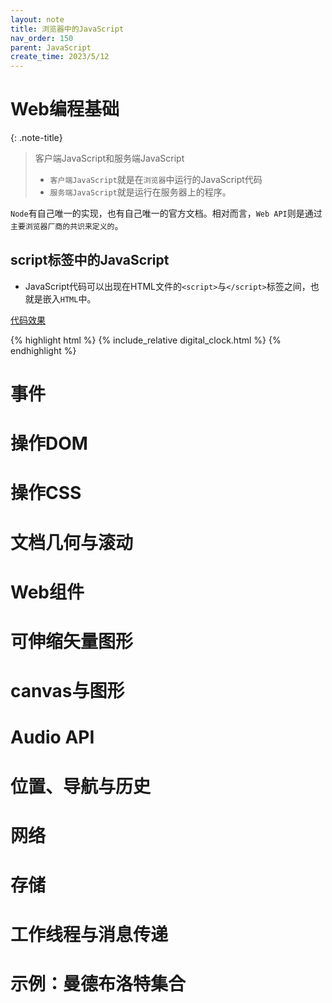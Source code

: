 ```yaml
---
layout: note
title: 浏览器中的JavaScript
nav_order: 150
parent: JavaScript
create_time: 2023/5/12
---
```


# Web编程基础

{: .note-title}
> 客户端JavaScript和服务端JavaScript
> 
> - `客户端JavaScript`就是在`浏览器`中运行的JavaScript代码
> - `服务端JavaScript`就是运行在服务器上的程序。

`Node`有自己唯一的实现，也有自己唯一的官方文档。相对而言，`Web API`则是通过`主要浏览器厂商的共识来定义的`。

## script标签中的JavaScript

- JavaScript代码可以出现在HTML文件的`<script>`与`</script>`标签之间，也就是嵌入`HTML`中。

[代码效果](../digital_clock.html)

{% highlight html %}
{% include_relative digital_clock.html %}
{% endhighlight %}

# 事件
# 操作DOM
# 操作CSS
# 文档几何与滚动
# Web组件
# 可伸缩矢量图形
# canvas与图形
# Audio API
# 位置、导航与历史
# 网络
# 存储
# 工作线程与消息传递
# 示例：曼德布洛特集合
